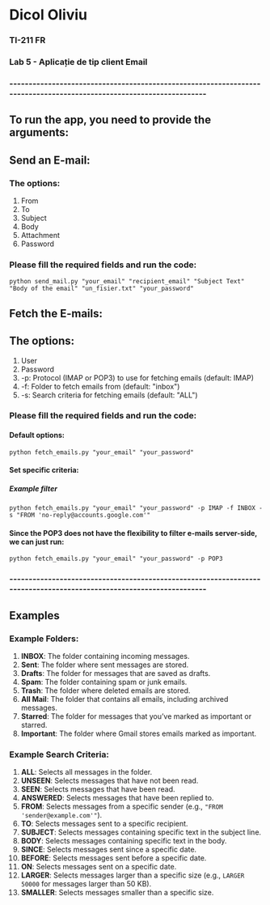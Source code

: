 # Dicol Oliviu
### TI-211 FR
### Lab 5 - Aplicație de tip client Email
### --------------------------------------------------------------------------------------------------------------------
## To run the app, you need to provide the arguments:
## Send an E-mail:
### The options:
1. From
2. To
3. Subject
4. Body
5. Attachment
6. Password

### Please fill the required fields and run the code:
`python send_mail.py "your_email" "recipient_email" "Subject Text" "Body of the email" "un_fisier.txt" "your_password"`

## Fetch the E-mails:
## The options:
1. User
2. Password
3. -p: Protocol (IMAP or POP3) to use for fetching emails (default: IMAP)
4. -f: Folder to fetch emails from (default: "inbox")
5. -s: Search criteria for fetching emails (default: "ALL")

### Please fill the required fields and run the code:
#### Default options:
`python fetch_emails.py "your_email" "your_password"`

#### Set specific criteria:
##### Example filter
`python fetch_emails.py "your_email" "your_password" -p IMAP -f INBOX -s "FROM 'no-reply@accounts.google.com'"`

#### Since the POP3 does not have the flexibility to filter e-mails server-side, we can just run:
`python fetch_emails.py "your_email" "your_password" -p POP3`

### --------------------------------------------------------------------------------------------------------------------
## Examples 
### Example Folders:
1. **INBOX**: The folder containing incoming messages.
2. **Sent**: The folder where sent messages are stored.
3. **Drafts**: The folder for messages that are saved as drafts.
4. **Spam**: The folder containing spam or junk emails.
5. **Trash**: The folder where deleted emails are stored.
6. **All Mail**: The folder that contains all emails, including archived messages.
7. **Starred**: The folder for messages that you’ve marked as important or starred.
8. **Important**: The folder where Gmail stores emails marked as important.

### Example Search Criteria:
1. **ALL**: Selects all messages in the folder.
2. **UNSEEN**: Selects messages that have not been read.
3. **SEEN**: Selects messages that have been read.
4. **ANSWERED**: Selects messages that have been replied to.
5. **FROM**: Selects messages from a specific sender (e.g., `"FROM 'sender@example.com'"`).
6. **TO**: Selects messages sent to a specific recipient.
7. **SUBJECT**: Selects messages containing specific text in the subject line.
8. **BODY**: Selects messages containing specific text in the body.
9. **SINCE**: Selects messages sent since a specific date.
10. **BEFORE**: Selects messages sent before a specific date.
11. **ON**: Selects messages sent on a specific date.
12. **LARGER**: Selects messages larger than a specific size (e.g., `LARGER 50000` for messages larger than 50 KB).
13. **SMALLER**: Selects messages smaller than a specific size.
